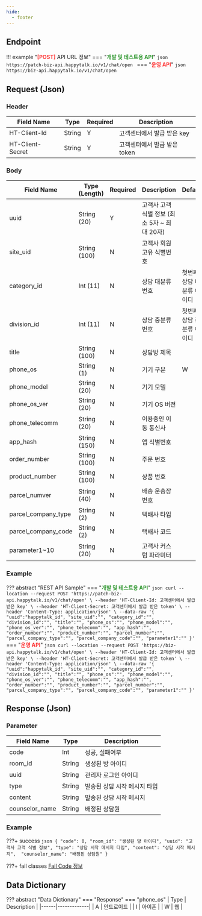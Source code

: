 ```yaml
---
hide:
  - footer
---
```


## Endpoint
!!! example "<strong style="color:red; opacity: 0.80;">[POST]</strong> API URL 정보"
    === "<strong style="color:green; opacity: 0.80;">개발 및 테스트용 API</strong>"
        ```json
        https://patch-biz-api.happytalk.io/v1/chat/open
        ```
    === "<strong style="color:red; opacity: 0.80;">운영 API</strong>"
        ```json
        https://biz-api.happytalk.io/v1/chat/open
        ```

## Request (Json)
### Header
| Field Name       | Type   | Required | Description             |
|------------------|--------|----------|-------------------------|
| HT-Client-Id     | String | Y        | 고객센터에서 발급 받은 key  |
| HT-Client-Secret | String | Y        | 고객센터에서 발급 받은 token|

### Body
| Field Name          | Type (Length) | Required | Description                            | Default               |
|---------------------|---------------|----------|----------------------------------------|-----------------------|
| uuid                | String (20)   | Y        | 고객사 고객 식별 정보 (최소 5자 ~ 최대 20자)|                       |
| site_uid            | String (100)  | N        | 고객사 회원 고유 식별번호                  |                       |
| category_id         | Int (11)      | N        | 상담 대분류 번호                          | 첫번째 상담 대분류 아이디|
| division_id         | Int (11)      | N        | 상담 중분류 번호                          | 첫번째 상담 중분류 아이디|
| title               | String (100)  | N        | 상담방 제목                              |                       |
| phone_os            | String (1)    | N        | 기기 구분                                | W                     |
| phone_model         | String (20)   | N        | 기기 모델                                |                       |
| phone_os_ver        | String (20)   | N        | 기기 OS 버전                             |                       |
| phone_telecomm      | String (20)   | N        | 이용중인 이동 통신사                       |                       |
| app_hash            | String (150)  | N        | 앱 식별번호                               |                       |
| order_number        | String (100)  | N        | 주문 번호                                 |                       |
| product_number      | String (100)  | N        | 상품 번호                                 |                       |
| parcel_numver       | String (40)   | N        | 배송 운송장 번호                           |                       |
| parcel_company_type | String (2)    | N        | 택배사 타입                               |                       |
| parcel_company_code | String (2)    | N        | 택배사 코드                               |                       |
| parameter1~10       | String (20)   | N        | 고객사 커스텀 파라미터                      |                       |

### Example
??? abstract "REST API Sample"
    === "<strong style="color:green; opacity: 0.80;">개발 및 테스트용 API</strong>"
        ```json
        curl --location --request POST 'https://patch-biz-api.happytalk.io/v1/chat/open' \
        --header 'HT-Client-Id: 고객센터에서 발급 받은 key' \
        --header 'HT-Client-Secret: 고객센터에서 발급 받은 token' \
        --header 'Content-Type: application/json' \
        --data-raw '{
            "uuid":"happytalk_id",
            "site_uid":"",
            "category_id":"",
            "division_id":"",
            "title":"",
            "phone_os":"",
            "phone_model":"",
            "phone_os_ver":"",
            "phone_telecomm":"",
            "app_hash":"",
            "order_number":"",
            "product_number":"",
            "parcel_number":"",
            "parcel_company_type":"",
            "parcel_company_code":"",
            "parameter1":""
        }'
        ```
    === "<strong style="color:red; opacity: 0.80;">운영 API</strong>"
        ```json
        curl --location --request POST 'https://biz-api.happytalk.io/v1/chat/open' \
        --header 'HT-Client-Id: 고객센터에서 발급 받은 key' \
        --header 'HT-Client-Secret: 고객센터에서 발급 받은 token' \
        --header 'Content-Type: application/json' \
        --data-raw '{
            "uuid":"happytalk_id",
            "site_uid":"",
            "category_id":"",
            "division_id":"",
            "title":"",
            "phone_os":"",
            "phone_model":"",
            "phone_os_ver":"",
            "phone_telecomm":"",
            "app_hash":"",
            "order_number":"",
            "product_number":"",
            "parcel_number":"",
            "parcel_company_type":"",
            "parcel_company_code":"",
            "parameter1":""
        }'
        ```

## Response (Json)
### Parameter
| Field Name     | Type   | Description              |
|----------------|--------|--------------------------|
| code           | Int    | 성공, 실패여부             |
| room_id        | String | 생성된 방 아이디           |
| uuid           | String | 관리자 로그인 아이디        |
| type           | String | 발송된 상담 시작 메시지 타입 |
| content        | String | 발송된 상담 시작 메시지     |
| counselor_name | String | 배정된 상담원              |

### Example
???+ success
    ```json
    {
      "code": 0,
      "room_id": "생성된 방 아이디",
      "uuid": "고객사 고객 식별 정보",
      "type": "상담 시작 메시지 타입",
      "content": "상담 시작 메시지", 
      "counselor_name": "배정된 상담원"
    }
    ```

???+ fail classes
    <a href="/Biz-API/reference_docs/api_fail_code">Fail Code 정보</a>

## Data Dictionary
??? abstract "Data Dictionary"
    === "Response"
        === "phone_os"
            | Type | Description |
            |------|-------------|
            | A    | 안드로이드    |
            | I    | 아이폰       |
            | W    | 웹          |